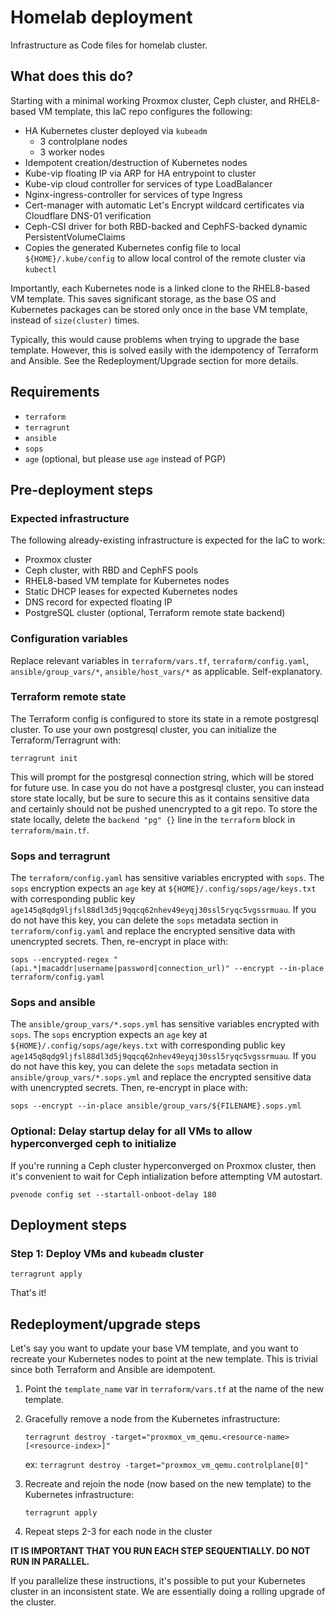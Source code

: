 # Homelab deployment

Infrastructure as Code files for homelab cluster.

## What does this do?

Starting with a minimal working Proxmox cluster, Ceph cluster, and RHEL8-based VM template, this IaC repo configures the following:

* HA Kubernetes cluster deployed via `kubeadm`
    * 3 controlplane nodes
    * 3 worker nodes
* Idempotent creation/destruction of Kubernetes nodes
* Kube-vip floating IP via ARP for HA entrypoint to cluster
* Kube-vip cloud controller for services of type LoadBalancer
* Nginx-ingress-controller for services of type Ingress
* Cert-manager with automatic Let's Encrypt wildcard certificates via Cloudflare DNS-01 verification
* Ceph-CSI driver for both RBD-backed and CephFS-backed dynamic PersistentVolumeClaims 
* Copies the generated Kubernetes config file to local `${HOME}/.kube/config` to allow local control of the remote cluster via `kubectl`

Importantly, each Kubernetes node is a linked clone to the RHEL8-based VM template. This saves significant storage, as the base OS and Kubernetes packages can be stored only once in the base VM template, instead of `size(cluster)` times.

Typically, this would cause problems when trying to upgrade the base template. However, this is solved easily with the idempotency of Terraform and Ansible. See the Redeployment/Upgrade section for more details.

## Requirements

* `terraform`
* `terragrunt`
* `ansible`
* `sops`
* `age` (optional, but please use `age` instead of PGP)

## Pre-deployment steps

### Expected infrastructure

The following already-existing infrastructure is expected for the IaC to work:

* Proxmox cluster
* Ceph cluster, with RBD and CephFS pools
* RHEL8-based VM template for Kubernetes nodes
* Static DHCP leases for expected Kubernetes nodes
* DNS record for expected floating IP
* PostgreSQL cluster (optional, Terraform remote state backend)

### Configuration variables

Replace relevant variables in `terraform/vars.tf`, `terraform/config.yaml`, `ansible/group_vars/*`, `ansible/host_vars/*` as applicable. Self-explanatory.

### Terraform remote state

The Terraform config is configured to store its state in a remote postgresql cluster. To use your own postgresql cluster, you can initialize the Terraform/Terragrunt with:

```
terragrunt init
```

This will prompt for the postgresql connection string, which will be stored for future use. In case you do not have a postgresql cluster, you can instead store state locally, but be sure to secure this as it contains sensitive data and certainly should not be pushed unencrypted to a git repo. To store the state locally, delete the `backend "pg" {}` line in the `terraform` block in `terraform/main.tf`.

### Sops and terragrunt

The `terraform/config.yaml` has sensitive variables encrypted with `sops`. The `sops` encryption expects an `age` key at `${HOME}/.config/sops/age/keys.txt` with corresponding public key `age145q8qdg9ljfsl88dl3d5j9qqcq62nhev49eyqj30ssl5ryqc5vgssrmuau`. If you do not have this key, you can delete the `sops` metadata section in `terraform/config.yaml` and replace the encrypted sensitive data with unencrypted secrets. Then, re-encrypt in place with:

```
sops --encrypted-regex "(api.*|macaddr|username|password|connection_url)" --encrypt --in-place terraform/config.yaml
```

### Sops and ansible

The `ansible/group_vars/*.sops.yml` has sensitive variables encrypted with `sops`. The `sops` encryption expects an `age` key at `${HOME}/.config/sops/age/keys.txt` with corresponding public key `age145q8qdg9ljfsl88dl3d5j9qqcq62nhev49eyqj30ssl5ryqc5vgssrmuau`. If you do not have this key, you can delete the `sops` metadata section in `ansible/group_vars/*.sops.yml` and replace the encrypted sensitive data with unencrypted secrets. Then, re-encrypt in place with:

```
sops --encrypt --in-place ansible/group_vars/${FILENAME}.sops.yml
```

### Optional: Delay startup delay for all VMs to allow hyperconverged ceph to initialize

If you're running a Ceph cluster hyperconverged on Proxmox cluster, then it's convenient to wait for Ceph intialization before attempting VM autostart.

```
pvenode config set --startall-onboot-delay 180
```

## Deployment steps


### Step 1: Deploy VMs and `kubeadm` cluster

```
terragrunt apply
```

That's it!

## Redeployment/upgrade steps

Let's say you want to update your base VM template, and you want to recreate your Kubernetes nodes to point at the new template. This is trivial since both Terraform and Ansible are idempotent.

1. Point the `template_name` var in `terraform/vars.tf` at the name of the new template.
1. Gracefully remove a node from the Kubernetes infrastructure:

    `terragrunt destroy -target="proxmox_vm_qemu.<resource-name>[<resource-index>]"`

    ex: `terragrunt destroy -target="proxmox_vm_qemu.controlplane[0]"`

1. Recreate and rejoin the node (now based on the new template) to the Kubernetes infrastructure:

    `terragrunt apply`

1. Repeat steps 2-3 for each node in the cluster

**IT IS IMPORTANT THAT YOU RUN EACH STEP SEQUENTIALLY. DO NOT RUN IN PARALLEL.**

If you parallelize these instructions, it's possible to put your Kubernetes cluster in an inconsistent state. We are essentially doing a rolling upgrade of the cluster.
